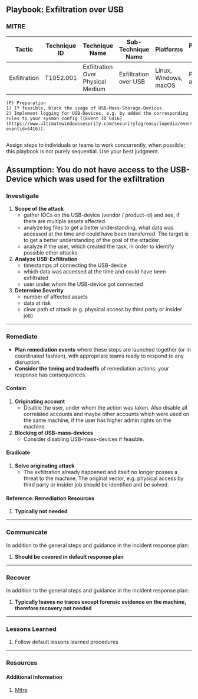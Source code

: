 ## Playbook: Exfiltration over USB

### MITRE

| Tactic | Technique ID | Technique Name | Sub-Technique Name | Platforms | Permissions Required |
| ------ | ------------ | -------------- | ------------------ |---------- |--------------------- |
| Exfiltration | T1052.001 | Exfiltration Over Physical Medium | Exfiltration over USB | Linux, Windows, macOS | Physical access |



```
(P) Preparation
1) If feasible, block the usage of USB-Mass-Storage-Devices.
2) Implement logging for USB-Devices, e.g. by added the corresponding rules to your sysmon config ([Event ID 6416](https://www.ultimatewindowssecurity.com/securitylog/encyclopedia/event.aspx?eventid=6416)).
 
```
  
Assign steps to individuals or teams to work concurrently, when possible; this playbook is not purely sequential. Use your best judgment.

**Assumption: You do not have access to the USB-Device which was used for the exfiltration**
--------------

### Investigate

1. **Scope of the attack**
    * gather IOCs on the USB-device (vendor / product-id) and see, if there are multiple assets affected.
    * analyze log files to get a better understanding, what data was accessed at the time and could have been transferred. The target is to get a better understanding of the goal of the attacker.
    * analyze if the user, which created the task, in order to identify possible other attacks
2. **Analyze USB-Exfiltration**
    * timestamps of connecting the USB-device
    * which data was accessed at the time and could have been exfiltrated
    * user under whom the USB-device got connected
3. **Determine Severity**
    * number of affected assets
    * data at risk
    * clear path of attack (e.g. physical access by third party or insider job)


--------------

### Remediate

* **Plan remediation events** where these steps are launched together (or in coordinated fashion), with appropriate teams ready to respond to any disruption.
* **Consider the timing and tradeoffs** of remediation actions: your response has consequences.

#### Contain

1. **Originating account**
   * Disable the user, under whom the action was taken. Also disable all correlated accounts and maybe other accounts which were used on the same machine, if the user has higher admin rights on the machine.
2. **Blocking of USB-mass-devices**
   * Consider disabling USB-mass-devices if feasible.

#### Eradicate

1. **Solve originating attack**
   * The exfiltration already happened and itself no longer posses a threat to the machine. The original vector, e.g. physical access by third party or insider job should be identified and be solved.

#### Reference: Remediation Resources

1. **Typically not needed**

--------------

### Communicate

In addition to the general steps and guidance in the incident response plan:
1. **Should be covered in default response plan**


--------------

### Recover

In addition to the general steps and guidance in the incident response plan:
1. **Typically leaves no traces except forensic evidence on the machine, therefore recovery not needed**

--------------
  
### Lessons Learned
  
1. Follow default lessons learned procedures

--------------

### Resources

#### Additional Information

1. [Mitre](https://attack.mitre.org/techniques/T1052/001/)

